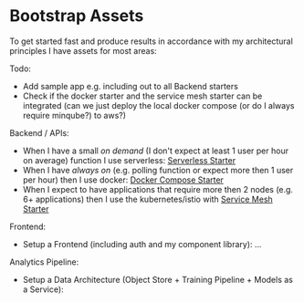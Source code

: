 # Bootstrap Assets

To get started fast and produce results in accordance with my architectural principles I have assets for most areas:

Todo: 
* Add sample app e.g. including out to all Backend starters
* Check if the docker starter and the service mesh starter can be integrated (can we just deploy the local docker compose (or do I always require minqube?)  to aws?)

Backend / APIs:
* When I have a small *on demand* (I don't expect at least 1 user per hour on average) function I use serverless: [Serverless Starter](#) 
* When I have *always on* (e.g. polling function or expect more then 1 user per hour) then I use docker: [Docker Compose Starter](#) 
* When I expect to have applications that require more then 2 nodes (e.g. 6+ applications) then I use the kubernetes/istio with [Service Mesh Starter](https://github.com/denseidel/cloud-setup)

Frontend: 
* Setup a Frontend \(including auth and my component library\): ...

Analytics Pipeline:
* Setup a Data Architecture \(Object Store + Training Pipeline + Models as a Service\): 



